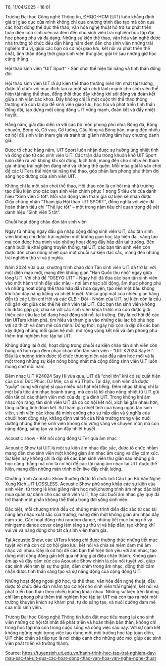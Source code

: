 T6, 11/04/2025 - 16:01

Trường Đại học Công nghệ Thông tin, ĐHQG-HCM (UIT) luôn khẳng định giá trị giáo dục của mình không chỉ qua chương trình đào tạo mà còn qua các hoạt động thể dục thể thao, văn hóa nghệ thuật hỗ trợ sự phát triển toàn diện của sinh viên và đem đến cho sinh viên trải nghiệm học tập đại học phong phú và đa dạng. Những sự kiện thể thao, văn hóa văn nghệ được nhà trường tổ chức đều đặn hằng năm đem đến cho sinh viên những trải nghiệm thú vị, giúp các bạn có cơ hội giao lưu, kết nối và phát triển thể chất, tinh thần đồng thời giúp sinh viên thư giãn, giải trí sau những giờ học căng thẳng.

Hội thao sinh viên “UIT Sport” - Sân chơi thể hiện tài năng và tinh thần đồng đội

Hội thao sinh viên UIT là sự kiện thể thao thường niên lớn nhất tại trường, được tổ chức với mục đích tạo ra một sân chơi lành mạnh cho sinh viên thể hiện tài năng thể thao, đồng thời thúc đẩy không khí sôi động và đoàn kết giữa sinh viên các khoa. Đây không chỉ là một cuộc thi thể thao thông thường mà còn là dịp để sinh viên giao lưu, học hỏi và phát triển tinh thần đồng đội, tạo dựng một cộng đồng UIT vững mạnh, đoàn kết và đầy nhiệt huyết.

Hằng năm, giải đấu diễn ra với các bộ môn phong phú như: Bóng đá, Bóng chuyền, Bóng rổ, Cờ vua, Cờ tướng, Cầu lông và Bóng bàn, mang đến nhiều cơ hội để sinh viên tham gia và tranh tài giành những tấm huy chương danh giá.

Được tổ chức hằng năm, UIT Sport luôn nhận được sự hưởng ứng nhiệt tình và đông đảo từ các sinh viên UIT. Các trận đấu trong khuôn khổ UIT Sport luôn diễn ra với không khí sôi động, kịch tính, mang đến cho sinh viên tham gia những trải nghiệm đáng nhớ và không thể quên. Mỗi mùa giải là sân chơi để các UITers thể hiện tài năng thể thao, góp phần làm phong phú thêm đời sống học đường của sinh viên UIT.

Không chỉ là một sân chơi thể thao, Hội thao còn là cơ hội mà nhà trường tạo điều kiện cho các bạn sinh viên chinh phục 1 trong 5 tiêu chí của danh hiệu “Sinh viên 5 tốt”. Mỗi vận động viên tham gia sự kiện sẽ nhận được Giấy chứng nhận “Tham gia Hội thao UIT SPORT”, đồng nghĩa với việc đã hoàn thành tiêu chí “Thể lực tốt” – một trong năm tiêu chí quan trọng để xét danh hiệu “Sinh viên 5 tốt”.

Chuỗi hoạt động chào đón tân sinh viên

Ngay từ những ngày đầu gia nhập cộng đồng sinh viên UIT, các tân sinh viên không chỉ được trải nghiệm một không gian học tập hiện đại, sáng tạo mà còn được hòa mình vào những hoạt động đầy hấp dẫn tại trường. Bên cạnh buổi lễ khai giảng truyền thống, tại UIT, các bạn tân sinh viên còn được đón chào nồng nhiệt qua một chuỗi sự kiện đặc sắc, mang đến những trải nghiệm thú vị và ý nghĩa.

Năm 2024 vừa qua, chương trình chào đón Tân sinh viên UIT đã trở lại với một diện mạo mới, mang đến không gian “Hàn Quốc thu nhỏ” ngay giữa lòng UIT. Với chủ đề “OSEYO UIT” - Ngày hội đã đưa các bạn tân sinh viên vào một hành trình đầy sắc màu - nơi âm nhạc sôi động, ẩm thực phong phú và những hoạt động thể thao hấp dẫn hòa quyện, tạo nên một bầu không khí tràn đầy năng lượng và nhiệt huyết. Với sự góp mặt của nhiều gian hàng đến từ các Liên chi Hội và các CLB - Đội - Nhóm của UIT, sự kiện còn là cầu nối gắn kết giữa các thế hệ sinh viên tại UIT. Các bạn tân sinh viên không chỉ được gặp gỡ, chia sẻ với các sinh viên khóa trước mà còn được giới thiệu các câu lạc bộ đang hoạt động sôi nổi tại trường. Đây là cơ hội để các tân UITers khám phá, tìm hiểu và tham gia vào những câu lạc bộ phù hợp với sở thích và đam mê của mình. Đồng thời, ngày hội còn là dịp để các bạn xây dựng những mối quan hệ mới, mở rộng vòng kết nối và làm phong phú thêm trải nghiệm học tập tại UIT.

Không dừng lại ở đó, hoạt động trong chuỗi sự kiện chào tân sinh viên còn bùng nổ hơn qua đêm nhạc chào đón tân sinh viên - “UIT K2024 Say Hi”. Đây là chương trình được tổ chức thường niên vào đầu năm học mới và là một trong những sự kiện nóng bỏng nhất mà cộng đồng sinh viên UIT luôn mong chờ mỗi năm.

Đêm nhạc UIT K24024 Say Hi vừa qua, UIT đã “chơi lớn” khi có sự xuất hiện của ca sĩ Đức Phúc. DJ Mie, ca sĩ Vũ Thịnh. Tại đây, sinh viên đã được "quẩy" cùng với nghệ sĩ qua nhiều bài hát nổi tiếng. Đêm nhạc không chỉ là một bữa tiệc âm nhạc hoành tráng, mà còn là lời chào nồng nhiệt từ UIT gửi đến tất cả các thành viên mới của đại gia đình UIT. Trong không khí âm nhạc rộn ràng, tân sinh viên UIT đã có cơ hội kết nối, xích lại gần nhau hơn, tăng cường tình đoàn kết. Sự tham gia nhiệt tình của hàng ngàn tân sinh viên, sinh viên các khóa đã minh chứng cho sự hấp dẫn và ý nghĩa của chuỗi hoạt động này, khẳng định vai trò của Nhà trường trong việc nuôi dưỡng những thế hệ sinh viên không chỉ vững vàng về chuyên môn mà còn năng động, sáng tạo và tràn đầy nhiệt huyết.

Acoustic show - Kết nối cộng đồng UITer qua âm nhạc

Acoustic Show tại UIT là một sự kiện âm nhạc đặc sắc, được tổ chức nhằm mang đến cho sinh viên một không gian âm nhạc ấm cúng và đầy cảm xúc. Sự kiện này không chỉ là dịp để các bạn sinh viên thư giãn sau những giờ học căng thẳng mà còn là cơ hội để các tài năng âm nhạc tại UIT được thể hiện, mang đến những màn trình diễn live đầy chất lượng.

Chương trình Acoustic Show thường được tổ chức bởi Câu Lạc Bộ Văn Nghệ Xung Kích UIT LOSSLESS. Acoustic Show phủ sóng khắp các sự kiện của sinh viên, từ trong lễ khai giảng năm học mới,chương trình âm nhạc đặc biệt mùa quân sự dành cho các sinh viên UIT, hay các buổi âm nhạc gây quỹ đã trở thành một phần không thể thiếu trong đời sống sinh viên.

Đặc biệt, mỗi chương trình đều có những màn trình diễn đặc sắc từ các tài năng âm nhạc xuất sắc của trường, mang đến một không gian âm nhạc đầy cảm xúc. Các hoạt động như random dance, những tiết mục bùng nổ và minigame dance cover càng làm tăng sự thú vị và hấp dẫn, tạo không khí vui vẻ và năng động cho tất cả sinh viên tham gia.

Tại Acoustic Show, các UITers không chỉ được thưởng thức những tiết mục tuyệt vời mà còn có cơ hội giao lưu, kết nối và chia sẻ niềm đam mê âm nhạc với nhau. Đây là cơ hội để các bạn thể hiện tình yêu với âm nhạc, tạo dựng một cộng đồng gắn kết qua những giai điệu chân thành. Không gian ấm áp và đầy cảm xúc của Acoustic Show chính là cầu nối tuyệt vời, giúp các sinh viên tìm lại sự thư giãn, đắm chìm trong âm nhạc, đồng thời cảm nhận được tinh thần sáng tạo và sự năng động của cộng đồng UIT.

Những hoạt động ngoài giờ học, từ thể thao, văn hóa đến nghệ thuật, đều được tổ chức đều đặn nhằm tạo cơ hội cho sinh viên trải nghiệm, kết nối và phát triển bản thân theo nhiều hướng khác nhau. Những sự kiện trên không chỉ làm phong phú thêm trải nghiệm học tập tại UIT mà còn tạo ra một môi trường khuyến khích sự khám phá, tự do sáng tạo, và nuôi dưỡng đam mê của mỗi sinh viên.

Trường Đại học Công nghệ Thông tin luôn đặt mục tiêu mang lại cho sinh viên những cơ hội tốt nhất để phát triển và hoàn thiện bản thân, không chỉ trong học tập mà còn trong cuộc sống và công việc sau này. Với sự cam kết không ngừng nghỉ trong việc tạo dựng một môi trường học tập toàn diện, UIT chắc chắn sẽ tiếp tục là nơi chắp cánh cho những ước mơ, giúp các sinh viên phát triển và trưởng thành.

Source: https://tuyensinh.uit.edu.vn/hanh-trinh-hoc-tap-trai-nghiem-day-mau-sac-tai-uit-qua-cac-hoat-dong-thao-van-hoa-van-nghe-nghe-thuat
